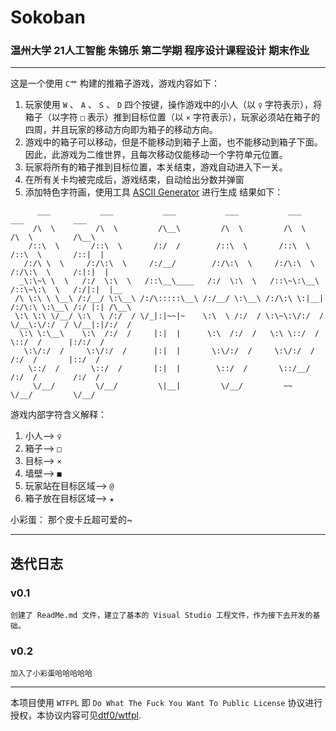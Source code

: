 # Sokoban
### 温州大学 21人工智能 朱锦乐 第二学期 程序设计课程设计 期末作业
---
这是一个使用 `C艹` 构建的推箱子游戏，游戏内容如下：
1. 玩家使用 `W` 、 `A` 、 `S` 、 `D` 四个按键，操作游戏中的小人（以 `♀` 字符表示），将箱子（以字符 `□` 表示）推到目标位置（以 `×` 字符表示），玩家必须站在箱子的四周，并且玩家的移动方向即为箱子的移动方向。
2. 游戏中的箱子可以移动，但是不能移动到箱子上面，也不能移动到箱子下面。因此，此游戏为二维世界，且每次移动仅能移动一个字符单元位置。
3. 玩家将所有的箱子推到目标位置，本关结束，游戏自动进入下一关。
4. 在所有关卡均被完成后，游戏结束，自动给出分数并弹窗
5. 添加特色字符画，使用工具 [ASCII Generator](http://www.network-science.de/ascii/) 进行生成
结果如下：
```
      ___           ___           ___           ___           ___           ___           ___     
     /\  \         /\  \         /\__\         /\  \         /\  \         /\  \         /\__\    
    /::\  \       /::\  \       /:/  /        /::\  \       /::\  \       /::\  \       /::|  |   
   /:/\ \  \     /:/\:\  \     /:/__/        /:/\:\  \     /:/\:\  \     /:/\:\  \     /:|:|  |   
  _\:\~\ \  \   /:/  \:\  \   /::\__\____   /:/  \:\  \   /::\~\:\__\   /::\~\:\  \   /:/|:|  |__ 
 /\ \:\ \ \__\ /:/__/ \:\__\ /:/\:::::\__\ /:/__/ \:\__\ /:/\:\ \:|__| /:/\:\ \:\__\ /:/ |:| /\__\
 \:\ \:\ \/__/ \:\  \ /:/  / \/_|:|~~|~    \:\  \ /:/  / \:\~\:\/:/  / \/__\:\/:/  / \/__|:|/:/  /
  \:\ \:\__\    \:\  /:/  /     |:|  |      \:\  /:/  /   \:\ \::/  /       \::/  /      |:/:/  / 
   \:\/:/  /     \:\/:/  /      |:|  |       \:\/:/  /     \:\/:/  /        /:/  /       |::/  /  
    \::/  /       \::/  /       |:|  |        \::/  /       \::/__/        /:/  /        /:/  /   
     \/__/         \/__/         \|__|         \/__/         ~~            \/__/         \/__/    
```

游戏内部字符含义解释：
1. 小人--> `♀`
2. 箱子--> `□`
3. 目标--> `×`
4. 墙壁--> `■`
5. 玩家站在目标区域--> `@`
6. 箱子放在目标区域--> `★`

小彩蛋：
那个皮卡丘超可爱的~

---
## 迭代日志
### v0.1

    创建了 ReadMe.md 文件，建立了基本的 Visual Studio 工程文件，作为接下去开发的基础。
### v0.2

    加入了小彩蛋哈哈哈哈哈
---
本项目使用 `WTFPL` 即 `Do What The Fuck You Want To Public License` 协议进行授权，本协议内容可见[dtf0/wtfpl](https://github.com/dtf0/wtfpl).